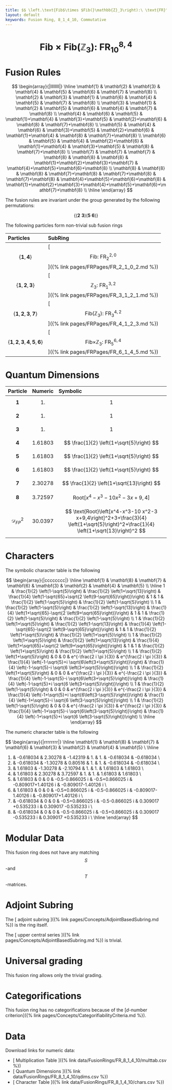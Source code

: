 ```yaml
---
title: $$ \left.\text{Fib$\times $Fib(}\mathbb{Z}_3\right):\ \text{FR}^{8,4}_{10} $$
layout: default
keywords: Fusion Ring, 8_1_4_10, Commutative
---
```

# $$ \left.\text{Fib$\times $Fib(}\mathbb{Z}_3\right):\ \text{FR}^{8,4}_{10} $$


# Fusion Rules

$$
\begin{array}{|llllllll|}
\hline
 \mathbf{1} & \mathbf{2} & \mathbf{3} & \mathbf{4} & \mathbf{5} & \mathbf{6} & \mathbf{7} & \mathbf{8} \\
 \mathbf{2} & \mathbf{3} & \mathbf{1} & \mathbf{6} & \mathbf{4} & \mathbf{5} & \mathbf{7} & \mathbf{8} \\
 \mathbf{3} & \mathbf{1} & \mathbf{2} & \mathbf{5} & \mathbf{6} & \mathbf{4} & \mathbf{7} & \mathbf{8} \\
 \mathbf{4} & \mathbf{6} & \mathbf{5} & \mathbf{1}+\mathbf{4} & \mathbf{3}+\mathbf{5} & \mathbf{2}+\mathbf{6} & \mathbf{8} & \mathbf{7}+\mathbf{8} \\
 \mathbf{5} & \mathbf{4} & \mathbf{6} & \mathbf{3}+\mathbf{5} & \mathbf{2}+\mathbf{6} & \mathbf{1}+\mathbf{4} & \mathbf{8} & \mathbf{7}+\mathbf{8} \\
 \mathbf{6} & \mathbf{5} & \mathbf{4} & \mathbf{2}+\mathbf{6} & \mathbf{1}+\mathbf{4} & \mathbf{3}+\mathbf{5} & \mathbf{8} & \mathbf{7}+\mathbf{8} \\
 \mathbf{7} & \mathbf{7} & \mathbf{7} & \mathbf{8} & \mathbf{8} & \mathbf{8} & \mathbf{1}+\mathbf{2}+\mathbf{3}+\mathbf{7} & \mathbf{4}+\mathbf{5}+\mathbf{6}+\mathbf{8} \\
 \mathbf{8} & \mathbf{8} & \mathbf{8} & \mathbf{7}+\mathbf{8} & \mathbf{7}+\mathbf{8} & \mathbf{7}+\mathbf{8} & \mathbf{4}+\mathbf{5}+\mathbf{6}+\mathbf{8} & \mathbf{1}+\mathbf{2}+\mathbf{3}+\mathbf{4}+\mathbf{5}+\mathbf{6}+\mathbf{7}+\mathbf{8} \\
\hline
\end{array}
$$


The fusion rules are invariant under the group generated by the following permutations:

$$ \{(\mathbf{2} \  \mathbf{3}) (\mathbf{5} \  \mathbf{6})\} $$


The following particles form non-trivial sub fusion rings

| Particles | SubRing |
| :------ | :------ |
| $$ \{\mathbf{1},\mathbf{4}\} $$ | [ $$ \text{Fib}:\ \text{FR}^{2,0}_{2} $$ ]({% link pages/FRPages/FR_2_1_0_2.md %}) |
| $$ \{\mathbf{1},\mathbf{2},\mathbf{3}\} $$ | [ $$ \mathbb{Z}_3:\ \text{FR}^{3,2}_{1} $$ ]({% link pages/FRPages/FR_3_1_2_1.md %}) |
| $$ \{\mathbf{1},\mathbf{2},\mathbf{3},\mathbf{7}\} $$ | [ $$ \left.\text{Fib(}\mathbb{Z}_3\right):\ \text{FR}^{4,2}_{3} $$ ]({% link pages/FRPages/FR_4_1_2_3.md %}) |
| $$ \{\mathbf{1},\mathbf{2},\mathbf{3},\mathbf{4},\mathbf{5},\mathbf{6}\} $$ | [ $$ \text{Fib$\times $}\mathbb{Z}_3:\ \text{FR}^{6,4}_{5} $$ ]({% link pages/FRPages/FR_6_1_4_5.md %}) |

# Quantum Dimensions

| Particle | Numeric | Symbolic |
| :------ | :------ | :------ |
| $$ \mathbf{1} $$ | $$ 1. $$ | $$ 1 $$ |
| $$ \mathbf{2} $$ | $$ 1. $$ | $$ 1 $$ |
| $$ \mathbf{3} $$ | $$ 1. $$ | $$ 1 $$ |
| $$ \mathbf{4} $$ | $$ 1.61803 $$ | $$ \frac{1}{2} \left(1+\sqrt{5}\right) $$ |
| $$ \mathbf{5} $$ | $$ 1.61803 $$ | $$ \frac{1}{2} \left(1+\sqrt{5}\right) $$ |
| $$ \mathbf{6} $$ | $$ 1.61803 $$ | $$ \frac{1}{2} \left(1+\sqrt{5}\right) $$ |
| $$ \mathbf{7} $$ | $$ 2.30278 $$ | $$ \frac{1}{2} \left(1+\sqrt{13}\right) $$ |
| $$ \mathbf{8} $$ | $$ 3.72597 $$ | $$ \text{Root}\left[x^4-x^3-10 x^2-3 x+9,4\right] $$ |
| $$ \mathcal{D}_{FP}^2 $$ | $$ 30.0397 $$ | $$ \text{Root}\left[x^4-x^3-10 x^2-3 x+9,4\right]^2+3+\frac{3}{4} \left(1+\sqrt{5}\right)^2+\frac{1}{4} \left(1+\sqrt{13}\right)^2 $$ |

# Characters

The symbolic character table is the following

$$
\begin{array}{|cccccccc|}
\hline
 \mathbf{1} & \mathbf{8} & \mathbf{7} & \mathbf{6} & \mathbf{3} & \mathbf{2} & \mathbf{4} & \mathbf{5} \\
\hline
  1 & \frac{1}{2} \left(1-\sqrt{5}\right) & \frac{1}{2} \left(1+\sqrt{13}\right) & \frac{1}{4} \left(1-\sqrt{65}+\sqrt{2 \left(9-\sqrt{65}\right)}\right) & 1 & 1 & \frac{1}{2} \left(1-\sqrt{5}\right) & \frac{1}{2} \left(1-\sqrt{5}\right) \\
 1 & \frac{1}{2} \left(1-\sqrt{5}\right) & \frac{1}{2} \left(1-\sqrt{13}\right) & \frac{1}{4} \left(1+\sqrt{65}-\sqrt{2 \left(9+\sqrt{65}\right)}\right) & 1 & 1 & \frac{1}{2} \left(1-\sqrt{5}\right) & \frac{1}{2} \left(1-\sqrt{5}\right) \\
 1 & \frac{1}{2} \left(1+\sqrt{5}\right) & \frac{1}{2} \left(1-\sqrt{13}\right) & \frac{1}{4} \left(1-\sqrt{65}-\sqrt{2 \left(9-\sqrt{65}\right)}\right) & 1 & 1 & \frac{1}{2} \left(1+\sqrt{5}\right) & \frac{1}{2} \left(1+\sqrt{5}\right) \\
 1 & \frac{1}{2} \left(1+\sqrt{5}\right) & \frac{1}{2} \left(1+\sqrt{13}\right) & \frac{1}{4} \left(1+\sqrt{65}+\sqrt{2 \left(9+\sqrt{65}\right)}\right) & 1 & 1 & \frac{1}{2} \left(1+\sqrt{5}\right) & \frac{1}{2} \left(1+\sqrt{5}\right) \\
 1 & \frac{1}{2} \left(1+\sqrt{5}\right) & 0 & 0 & e^{-\frac{2 i \pi }{3}} & e^{\frac{2 i \pi }{3}} & \frac{1}{4} \left(-1-\sqrt{5}+i \sqrt{6\left(3+\sqrt{5}\right)}\right) & \frac{1}{4} \left(-1-\sqrt{5}-i \sqrt{6 \left(3+\sqrt{5}\right)}\right) \\
 1 & \frac{1}{2} \left(1+\sqrt{5}\right) & 0 & 0 & e^{\frac{2 i \pi }{3}} & e^{-\frac{2 i \pi }{3}} & \frac{1}{4} \left(-1-\sqrt{5}-i \sqrt{6\left(3+\sqrt{5}\right)}\right) & \frac{1}{4} \left(-1-\sqrt{5}+i \sqrt{6 \left(3+\sqrt{5}\right)}\right) \\
 1 & \frac{1}{2} \left(1-\sqrt{5}\right) & 0 & 0 & e^{\frac{2 i \pi }{3}} & e^{-\frac{2 i \pi }{3}} & \frac{1}{4} \left(-1+\sqrt{5}+i \sqrt{6\left(3-\sqrt{5}\right)}\right) & \frac{1}{4} \left(-1+\sqrt{5}-i \sqrt{6 \left(3-\sqrt{5}\right)}\right) \\
 1 & \frac{1}{2} \left(1-\sqrt{5}\right) & 0 & 0 & e^{-\frac{2 i \pi }{3}} & e^{\frac{2 i \pi }{3}} & \frac{1}{4} \left(-1+\sqrt{5}-i \sqrt{6\left(3-\sqrt{5}\right)}\right) & \frac{1}{4} \left(-1+\sqrt{5}+i \sqrt{6 \left(3-\sqrt{5}\right)}\right) \\
\hline
\end{array}
$$

The numeric character table is the following

$$
\begin{array}{|rrrrrrrr|}
\hline
 \mathbf{1} & \mathbf{8} & \mathbf{7} & \mathbf{6} & \mathbf{3} & \mathbf{2} & \mathbf{4} & \mathbf{5} \\
\hline
 1. & -0.618034 & 2.30278 & -1.42319 & 1. & 1. & -0.618034 & -0.618034 \\
 1. & -0.618034 & -1.30278 & 0.80516 & 1. & 1. & -0.618034 & -0.618034 \\
 1. & 1.61803 & -1.30278 & -2.10794 & 1. & 1. & 1.61803 & 1.61803 \\
 1. & 1.61803 & 2.30278 & 3.72597 & 1. & 1. & 1.61803 & 1.61803 \\
 1. & 1.61803 & 0 & 0 & -0.5-0.866025 i & -0.5+0.866025 i & -0.809017+1.40126 i & -0.809017-1.40126 i \\
 1. & 1.61803 & 0 & 0 & -0.5+0.866025 i & -0.5-0.866025 i & -0.809017-1.40126 i & -0.809017+1.40126 i \\
 1. & -0.618034 & 0 & 0 & -0.5+0.866025 i & -0.5-0.866025 i & 0.309017 +0.535233 i & 0.309017 -0.535233 i \\
 1. & -0.618034 & 0 & 0 & -0.5-0.866025 i & -0.5+0.866025 i & 0.309017 -0.535233 i & 0.309017 +0.535233 i \\
\hline
\end{array}
$$

# Modular Data

This fusion ring does not have any matching $$ S $$-and $$ T $$-matrices.

# Adjoint Subring

The [ adjoint subring ]({% link pages/Concepts/AdjointBasedSubring.md %}) is the ring itself.

The [ upper central series ]({% link pages/Concepts/AdjointBasedSubring.md %}) is trivial.

# Universal grading

This fusion ring allows only the trivial grading.

# Categorifications

This fusion ring has no  categorifications because of the [$d$-number criterion]({% link pages/Concepts/CategorifiabilityCriteria.md %}).

# Data

Download links for numeric data:

* [ Multiplication Table ]({% link data/FusionRings/FR_8_1_4_10/multtab.csv %})
* [ Quantum Dimensions ]({% link data/FusionRings/FR_8_1_4_10/qdims.csv %})
* [ Character Table ]({% link data/FusionRings/FR_8_1_4_10/chars.csv %})
